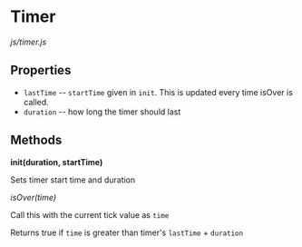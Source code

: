 Timer
=====
*js/timer.js*

Properties
----------
* `lastTime` -- `startTime` given in `init`.  This is updated every time isOver is called.
* `duration` -- how long the timer should last

Methods
-------
**init(duration, startTime)**

Sets timer start time and duration


*isOver(time)*

Call this with the current tick value as `time`

Returns true if `time` is greater than timer's `lastTime` + `duration`